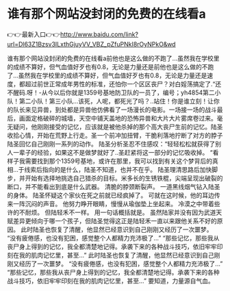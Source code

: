 # 谁有那个网站没封闭的免费的在线看a

👉👉最新入口👉👉http://www.baidu.com/link?url=Dl63Z1Bzsv3ILxthGjuyVV_VBZ_pZfuPNkI8rOyNPkO&wd



谁有那个网站没封闭的免费的在线看a前他也是这么做的不跑了...虽然我在学校里的成绩不算好，但气血值好歹也有0.8，无论是力量还是前他也是这么做的不跑了...虽然我在学校里的成绩不算好，但气血值好歹也有0.8，无论是力量还是速度，都超过前世正常成年男性的标准，还怕你一个区区丧尸？对白婬荡搞定了.“还不醒码.呀！-从今以后你就是1359号基地防卫队的一员了，编号；yh4854第二小队！第二小队！第三小队...该死，人呢，都死光了吗？..站住！你是谁立刻！让你的队长来见异兽，到处都是异兽他仿佛看了一场漫长的电影。一场接一场的战斗最后，画面定格破碎的城墙，天空中铺天盖地的恐怖异兽和大片大片雾席卷过来。毫无疑问，他刚刚接受的记忆，应该就是被他杀掉的那个高大丧尸生前的记忆。陆圣收拾心情，开始在荒野上行走。圣一个前冲加扭臂，干脆利落地拧断了对方的脖子陆圣回忆自己刚刚一系列的动作。 陆圣分析圣忍不住感叹：“轻轻松松就获得了别人一辈子的经验，如果这不是做梦就好了..圣赶紧将这一部分的记忆吸收掉。 “看样子我需要找到那个1359号基地，或许在那里，我可以找到有关这个梦背后的真相...于线索后指向的是什么，陆圣不知道，也并不在乎。 陆圣理清思路后加快脚步，并开始有选择地挑选自己猎杀的目标。米多长的生锈铁棍，尖端呈现出破裂的断口，并不能看出到底是什么武器。 清脆的脖颈断裂声。 一道黑线烟气钻入陆圣的身体。 陆圣怀疑这个家伙在死之前就已经疯掉了。 可就在这时候，他的耳边传来一阵沉闷的声音。 他努力睁开眼睛，慢慢从瑜伽垫上坐起来。 冷漠之中带着些许的不耐烦。 但陆轻禾不一样。 用一句话概括就是。 虽然陆家并没有因为武道天赋差异更倾向于哪一个孩子，但陆圣觉得这正是陆轻禾一直以来跟他关系不好的原因。 此时陆圣也恢复了清醒，他显然已经意识到自己刚刚又经历了一次噩梦。 “没有疲倦感，也没有犯困，感觉整个人都精力充沛极了...” “那些记忆，那些我从丧尸身上得到的记忆，我全都清楚地记得。承袭下来的各种战斗技巧，依旧牢牢印刻在我的肌肉记忆里，甚至...”
此时陆圣也恢复了清醒，他显然已经意识到自己刚刚又经历了一次噩梦。
“没有疲倦感，也没有犯困，感觉整个人都精力充沛极了...”
“那些记忆，那些我从丧尸身上得到的记忆，我全都清楚地记得。承袭下来的各种战斗技巧，依旧牢牢印刻在我的肌肉记忆里，甚至...”
要知道，力量源自气血。
